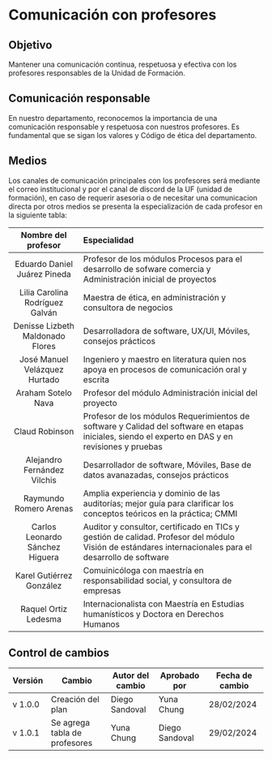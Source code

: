 # Comunicación con profesores

## Objetivo

Mantener una comunicación continua, respetuosa y efectiva con los profesores responsables de la Unidad de Formación.

## Comunicación responsable

En nuestro departamento, reconocemos la importancia de una comunicación responsable y respetuosa con nuestros profesores. 
Es fundamental que se sigan los valores y Código de ética del departamento.

## Medios

Los canales de comunicación principales con los profesores será mediante el correo institucional y por el canal de discord de la UF (unidad de formación), en caso de requerir asesoria o de necesitar una comunicacion directa por otros medios se presenta la especialización de cada profesor en la siguiente tabla:

| Nombre del profesor | Especialidad |
| :-----------------: | :---------- |
| Eduardo Daniel Juárez Pineda | Profesor de los módulos Procesos para el desarrollo de sofware comercia y Administración inicial de proyectos |
| Lilia Carolina Rodríguez Galván | Maestra de ética, en administración y consultora de negocios |
| Denisse Lizbeth Maldonado Flores | Desarrolladora de software, UX/UI, Móviles, consejos prácticos |
| José Manuel Velázquez Hurtado | Ingeniero y maestro en literatura quien nos apoya en procesos de comunicación oral y escrita |
| Araham Sotelo Nava | Profesor del módulo Administración inicial del proyecto |
| Claud Robinson | Profesor de los módulos Requerimientos de software y Calidad del software en etapas iniciales, siendo el experto en DAS y en revisiones y pruebas |
| Alejandro Fernández Vilchis | Desarrollador de software, Móviles, Base de datos avanazadas, consejos prácticos |
| Raymundo Romero Arenas | Amplia experiencia y dominio de las auditorías; mejor guía para clarificar los conceptos teóricos en la práctica; CMMI |
| Carlos Leonardo Sánchez Higuera | Auditor y consultor, certificado en TICs y gestión de calidad. Profesor del módulo Visión de estándares internacionales para el desarrollo de software |
| Karel Gutiérrez González | Comuinicóloga con maestría en responsabilidad social, y consultora de empresas |
| Raquel Ortiz Ledesma | Internacionalista con Maestría en Estudias humanísticos y Doctora en Derechos Humanos | 


## Control de cambios
| Versión | Cambio | Autor del cambio | Aprobado por | Fecha de cambio |
|---------|--------|------------------|--------------|-----------------|
| v 1.0.0 | Creación del plan | Diego Sandoval |  Yuna Chung | 28/02/2024 |
| v 1.0.1 | Se agrega tabla de profesores | Yuna Chung | Diego Sandoval  | 29/02/2024 |

